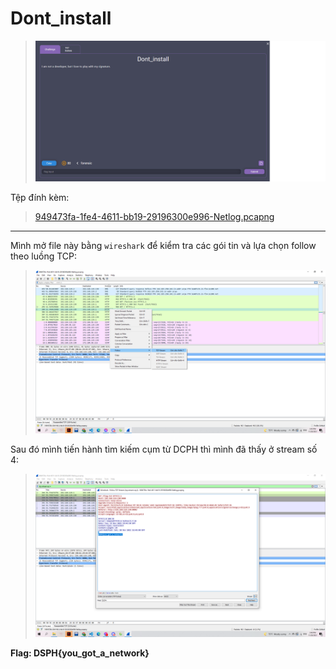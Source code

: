 # Dont_install

> ![](0.png)

Tệp đính kèm:

> [949473fa-1fe4-4611-bb19-29196300e996-Netlog.pcapng](949473fa-1fe4-4611-bb19-29196300e996-Netlog.pcapng)

---

Mình mở file này bằng `wireshark` để kiểm tra các gói tin và lựa chọn follow theo luồng TCP:

> ![](1.png)

Sau đó mình tiến hành tìm kiếm cụm từ DCPH thì mình đã thấy ở stream số 4:

> ![](2.png)

**Flag: DSPH{you_got_a_network}**
